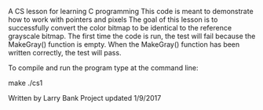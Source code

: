 A CS lesson for learning C programming
This code is meant to demonstrate how to work with pointers and pixels
The goal of this lesson is to successfully convert the color bitmap
to be identical to the reference grayscale bitmap. The first time the
code is run, the test will fail because the MakeGray() function is empty.
When the MakeGray() function has been written correctly, the test will
pass.

To compile and run the program type at the command line:

make
./cs1

Written by Larry Bank
Project updated 1/9/2017

